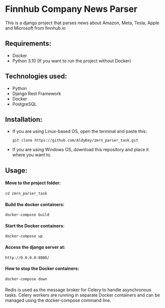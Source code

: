 # Finnhub Company News Parser

This is a django project that parses news about Amazon, Meta, Tesla, Apple and Microsoft from finnhub.io

## Requirements: ##
- Docker
- Python 3.10 (If you want to run the project without Docker)

## Technologies used: ##
- Python
- Django Rest Framework
- Docker
- PostgreSQL

## Installation: ##
- If you are using Linux-based OS, open the terminal and paste this:

  ```
  git clone https://github.com/AldyKey/zmrn_parser_task.git
  ```
- If you are using Windows OS, download this repository and place it where you want to.
  
## Usage: ##
#### Move to the project folder: ####

  ```
  cd zmrn_parser_task
  ```
#### Build the docker containers: ####

  ```
  docker-compose build
  ```
#### Start the Docker containers: ####

  ```
  docker-compose up
  ```
#### Access the django server at: ####

  ```
  http://0.0.0.0:8000/
  ```
#### How to stop the Docker containers: ####

  ```
  docker-compose down
  ```
#### 
Redis is used as the message broker for Celery to handle asynchronous tasks.
Celery workers are running in separate Docker containers and can be managed using the docker-compose command line.
####
